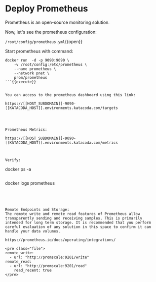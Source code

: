 # Deploy Prometheus

Prometheus is an open-source monitoring solution.

Now, let's see the prometheus configuration:

`/root/config/prometheus.yml`{{open}}


Start prometheus with command:


```
docker run  -d -p 9090:9090 \
    -v /root/config:/etc/prometheus \
    --name prometheus \
    --network pnet \
    prom/prometheus
```{{execute}}


You can access to the prometheus dashboard using this link:

https://[[HOST_SUBDOMAIN]]-9090-[[KATACODA_HOST]].environments.katacoda.com/targets




Prometheus Metrics:

https://[[HOST_SUBDOMAIN]]-9090-[[KATACODA_HOST]].environments.katacoda.com/metrics



Verify:

```
docker ps -a
```{{execute}}

```
docker logs prometheus
```{{execute}}




Remote Endpoints and Storage:
The remote write and remote read features of Prometheus allow transparently sending and receiving samples. This is primarily intended for long term storage. It is recommended that you perform careful evaluation of any solution in this space to confirm it can handle your data volumes.

https://prometheus.io/docs/operating/integrations/

<pre class="file">
remote_write:
  - url: "http://promscale:9201/write"
remote_read:
  - url: "http://promscale:9201/read"
    read_recent: true
</pre>
